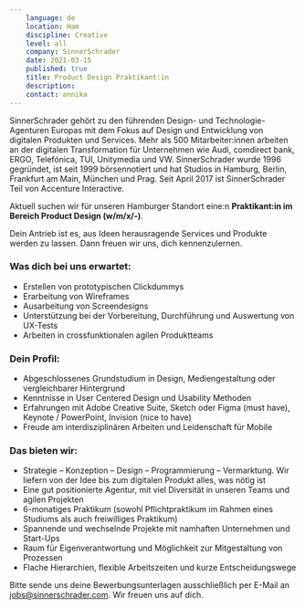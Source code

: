 ```yaml
---
    language: de
    location: Ham
    discipline: Creative
    level: all
    company: SinnerSchrader
    date: 2021-03-15
    published: true
    title: Product Design Praktikant:in
    description: 
    contact: annika
---
```


SinnerSchrader gehört zu den führenden Design- und Technologie-Agenturen Europas mit dem Fokus auf Design und Entwicklung von digitalen Produkten und Services. Mehr als 500 Mitarbeiter:innen arbeiten an der digitalen Transformation für Unternehmen wie Audi, comdirect bank, ERGO, Telefónica, TUI, Unitymedia und VW. SinnerSchrader wurde 1996 gegründet, ist seit 1999 börsennotiert und hat Studios in Hamburg, Berlin, Frankfurt am Main, München und Prag. Seit April 2017 ist SinnerSchrader Teil von Accenture Interactive.
 
Aktuell suchen wir für unseren Hamburger Standort eine:n **Praktikant:in im Bereich Product Design (w/m/x/-)**.
 
Dein Antrieb ist es, aus Ideen herausragende Services und Produkte werden zu lassen. Dann freuen wir uns, dich kennenzulernen.
 
### Was dich bei uns erwartet:

- Erstellen von prototypischen Clickdummys 
- Erarbeitung von Wireframes
- Ausarbeitung von Screendesigns
- Unterstützung bei der Vorbereitung, Durchführung und Auswertung von UX-Tests
- Arbeiten in crossfunktionalen agilen Produktteams
 
### Dein Profil:

- Abgeschlossenes Grundstudium in Design, Mediengestaltung oder vergleichbarer Hintergrund
- Kenntnisse in User Centered Design und Usability Methoden
- Erfahrungen mit Adobe Creative Suite, Sketch oder Figma (must have), Keynote / PowerPoint, Invision (nice to have)
- Freude am interdisziplinären Arbeiten und Leidenschaft für Mobile
 
### Das bieten wir:

- Strategie – Konzeption – Design – Programmierung – Vermarktung. Wir liefern von der Idee bis zum digitalen Produkt alles, was nötig ist
- Eine gut positionierte Agentur, mit viel Diversität in unseren Teams und agilen Projekten
- 6-monatiges Praktikum (sowohl Pflichtpraktikum im Rahmen eines Studiums als auch freiwilliges Praktikum)
- Spannende und wechselnde Projekte mit namhaften Unternehmen und Start-Ups
- Raum für Eigenverantwortung und Möglichkeit zur Mitgestaltung von Prozessen
- Flache Hierarchien, flexible Arbeitszeiten und kurze Entscheidungswege

Bitte sende uns deine Bewerbungsunterlagen ausschließlich per E-Mail an <jobs@sinnerschrader.com>. Wir freuen uns auf dich. 

